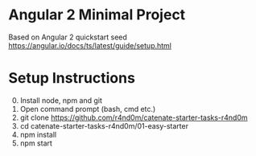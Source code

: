 # Angular 2 Minimal Project

Based on Angular 2 quickstart seed https://angular.io/docs/ts/latest/guide/setup.html

# Setup Instructions

0. Install node, npm and git
1. Open command prompt (bash, cmd etc.)
1. git clone https://github.com/r4nd0m/catenate-starter-tasks-r4nd0m
2. cd catenate-starter-tasks-r4nd0m/01-easy-starter
3. npm install
4. npm start